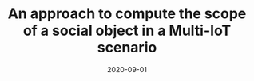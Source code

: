 ---
title: 'An approach to compute the scope of a social object in a Multi-IoT scenario'
collection: publications
permalink: /publication/2020-09-01-Pervasive and Mobile Computing.md
excerpt: 'F. Cauteruccio, L.  Cinelli, G.  Fortino, C.  Savaglio, G.  Terracina, D.  Ursino, L.  Virgili'
date: 2020-09-01
venue: 'Pervasive and Mobile Computing'
link: 'https://doi.org/10.1016/j.pmcj.2020.101223'
---